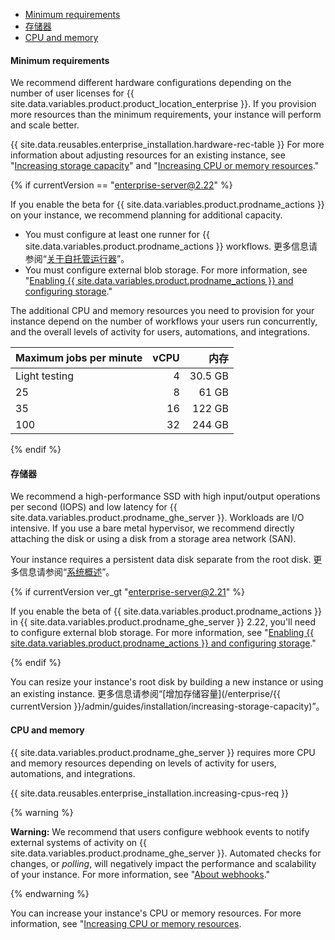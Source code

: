 - [Minimum requirements](#minimum-requirements)
- [存储器](#storage)
- [CPU and memory](#cpu-and-memory)

#### Minimum requirements

We recommend different hardware configurations depending on the number of user licenses for {{ site.data.variables.product.product_location_enterprise }}. If you provision more resources than the minimum requirements, your instance will perform and scale better.

{{ site.data.reusables.enterprise_installation.hardware-rec-table }} For more information about adjusting resources for an existing instance, see "[Increasing storage capacity](/enterprise/admin/installation/increasing-storage-capacity)" and "[Increasing CPU or memory resources](/enterprise/admin/installation/increasing-cpu-or-memory-resources)."

{% if currentVersion == "enterprise-server@2.22" %}

If you enable the beta for {{ site.data.variables.product.prodname_actions }} on your instance, we recommend planning for additional capacity.

- You must configure at least one runner for {{ site.data.variables.product.prodname_actions }} workflows. 更多信息请参阅“[关于自托管运行器](/actions/hosting-your-own-runners/about-self-hosted-runners)”。
- You must configure external blob storage. For more information, see "[Enabling {{ site.data.variables.product.prodname_actions }} and configuring storage](/enterprise/admin/github-actions/enabling-github-actions-and-configuring-storage)."

The additional CPU and memory resources you need to provision for your instance depend on the number of workflows your users run concurrently, and the overall levels of activity for users, automations, and integrations.

| Maximum jobs per minute | vCPU |      内存 |
|:----------------------- | ----:| -------:|
| Light testing           |    4 | 30.5 GB |
| 25                      |    8 |   61 GB |
| 35                      |   16 |  122 GB |
| 100                     |   32 |  244 GB |

{% endif %}

#### 存储器

We recommend a high-performance SSD with high input/output operations per second (IOPS) and low latency for {{ site.data.variables.product.prodname_ghe_server }}. Workloads are I/O intensive. If you use a bare metal hypervisor, we recommend directly attaching the disk or using a disk from a storage area network (SAN).

Your instance requires a persistent data disk separate from the root disk. 更多信息请参阅“[系统概述](/enterprise/admin/guides/installation/system-overview)”。

{% if currentVersion ver_gt "enterprise-server@2.21" %}

If you enable the beta of {{ site.data.variables.product.prodname_actions }} in {{ site.data.variables.product.prodname_ghe_server }} 2.22, you'll need to configure external blob storage. For more information, see "[Enabling {{ site.data.variables.product.prodname_actions }} and configuring storage](/enterprise/admin/github-actions/enabling-github-actions-and-configuring-storage)."

{% endif %}

You can resize your instance's root disk by building a new instance or using an existing instance. 更多信息请参阅“[增加存储容量](/enterprise/{{ currentVersion }}/admin/guides/installation/increasing-storage-capacity)”。

#### CPU and memory

{{ site.data.variables.product.prodname_ghe_server }} requires more CPU and memory resources depending on levels of activity for users, automations, and integrations.

{{ site.data.reusables.enterprise_installation.increasing-cpus-req }}

{% warning %}

**Warning:** We recommend that users configure webhook events to notify external systems of activity on {{ site.data.variables.product.prodname_ghe_server }}. Automated checks for changes, or _polling_, will negatively impact the performance and scalability of your instance. For more information, see "[About webhooks](/github/extending-github/about-webhooks)."

{% endwarning %}

You can increase your instance's CPU or memory resources. For more information, see "[Increasing CPU or memory resources](/enterprise/admin/installation/increasing-cpu-or-memory-resources).
